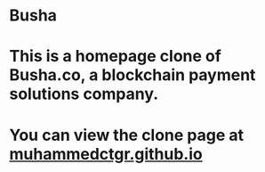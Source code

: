 # Busha
# This is a homepage clone of Busha.co, a blockchain payment solutions company.
# You can view the clone page at [muhammedctgr.github.io](http://muhammedctgr.github.io)
